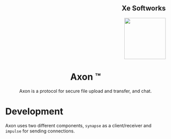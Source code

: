 <div align=right>
<h2 align=right> Xe Softworks </h2>
<img src="https://camo.githubusercontent.com/beb0b377380084d9906e6c317706af49db4463f2fd37818cb7758bd21f5867ed/68747470733a2f2f64726976652e6c756c7a622e696e2f66696c652e7068703f713d363336386165616263663838312e706e672367682d6461726b2d6d6f64652d6f6e6c79" height=130 width=130>
</div>


<div align=center>
<h1> Axon &trade; </h1>
Axon is a protocol for secure file upload and transfer, and chat.
</div>


<h1>Development</h1>


Axon uses two different components, `synapse` as a client/receiver and `impulse` for sending connections. 
